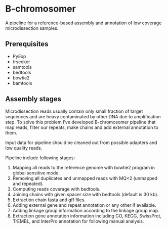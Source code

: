 # B-chromosomer

A pipeline for a reference-based assembly and annotation of low coverage microdissection samples.

## Prerequisites

- PyExp
- trseeker
- samtools
- bedtools
- bowtie2
- bamtools

## Assembly stages

Microdissection reads usually contain only small fraction of target sequences and are heavy contaminated by other DNA due to amplification step. To solve this problem I've developed B-chromosomer pipeline that map reads, filter our repeats, make chains and add external annotation to them.

Input data for pipeline should be cleaned out from possible adapters and low quality reads.

Pipeline include following stages:

1. Mapping all reads to the reference genome with bowtie2 program in global sensitive mode.
2. Removing all duplicates and unmapped reads with MQ<2 (unmapped and repeated).
3. Computing reads coverage with bedtools.
4. Joining chains with given spacer size with bedtools (default is 30 kb).
5. Extraction chain fasta and gff files.
6. Adding external gene and repeat annotation or any other if available.
7. Adding linkage group information according to the linkage group map.
8. Extraction gene annotation information including GO, KEGG, SwissProt, TrEMBL, and InterPro annotation for following manual analysis.

